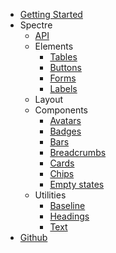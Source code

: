 - [Getting Started](getting-started)
- Spectre
  - [API](spectre/api)
  - Elements
    - [Tables](spectre/elements/tables)
    - [Buttons](spectre/elements/buttons)
    - [Forms](spectre/elements/forms)
    - [Labels](spectre/elements/labels)
  - Layout
  - Components
    - [Avatars](spectre/components/avatars)
    - [Badges](spectre/components/badges)
    - [Bars](spectre/components/bars)
    - [Breadcrumbs](spectre/components/breadcrumbs)
    - [Cards](spectre/components/cards)
    - [Chips](spectre/components/chips)
    - [Empty states](spectre/components/empty)
  - Utilities
    - [Baseline](spectre/utilities/baseline)
    - [Headings](spectre/utilities/headings)
    - [Text](spectre/utilities/text)
- [Github](https://github.com/kenoxa/svelkit)
